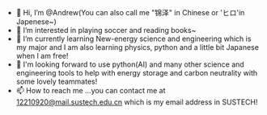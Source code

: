 - 👋 Hi, I’m @Andrew(You can also call me  "锦泽" in Chinese or 'ヒロ'in Japenese~)
- 👀 I’m interested in playing soccer and reading books~
- 🌱 I’m currently learning New-energy science and engineering which is my major and I am also learning physics, python and a little bit Japanese when I am free! 
- 💞️ I'm looking forward to use python(AI) and many other science and engineering tools to help with energy storage and carbon neutrality with some lovely teammates!
- 📫 How to reach me ...you can contact me at 12210920@mail.sustech.edu.cn which is my email address in SUSTECH!

<!---
Zehmax/Zehmax is a ✨ special ✨ repository because its `README.md` (this file) appears on your GitHub profile.
You can click the Preview link to take a look at your changes.
--->
